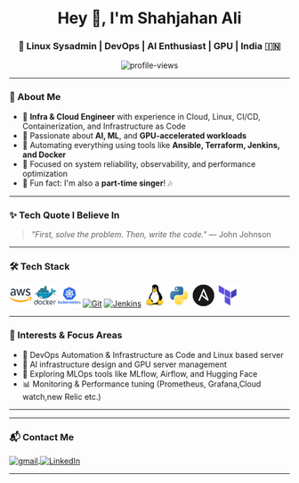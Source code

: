 <h1 align="center">Hey 👋, I'm Shahjahan Ali</h1>
<h3 align="center">🚀 Linux Sysadmin | DevOps | AI Enthusiast | GPU | India 🇮🇳</h3>

<p align="center">
  <img src="https://komarev.com/ghpvc/?username=alikhan9095&label=Profile%20views&color=0e75b6&style=flat" alt="profile-views" />
</p>

---

### 🧠 About Me

- 💼 **Infra & Cloud Engineer** with experience in Cloud, Linux, CI/CD, Containerization, and Infrastructure as Code
- 🤖 Passionate about **AI, ML**, and **GPU-accelerated workloads**
- 🧰 Automating everything using tools like **Ansible, Terraform, Jenkins, and Docker**
- 🎯 Focused on system reliability, observability, and performance optimization
- 🎤 Fun fact: I'm also a **part-time singer**! 🎶

---

### ✨ Tech Quote I Believe In

> *"First, solve the problem. Then, write the code."* — John Johnson

---

### 🛠️ Tech Stack

<p align="left">
  <a href="https://aws.amazon.com/" target="_blank"><img src="https://raw.githubusercontent.com/devicons/devicon/master/icons/amazonwebservices/amazonwebservices-original-wordmark.svg" width="40" height="40" alt="AWS"/></a>
  <a href="https://www.docker.com/" target="_blank"><img src="https://raw.githubusercontent.com/devicons/devicon/master/icons/docker/docker-original-wordmark.svg" width="40" height="40" alt="Docker"/></a>
  <a href="https://kubernetes.io/" target="_blank"><img src="https://raw.githubusercontent.com/devicons/devicon/master/icons/kubernetes/kubernetes-plain-wordmark.svg" width="40" height="40" alt="Kubernetes"/></a>
  <a href="https://git-scm.com/" target="_blank"><img src="https://www.vectorlogo.zone/logos/git-scm/git-scm-icon.svg" width="40" height="40" alt="Git"/></a>
  <a href="https://www.jenkins.io/" target="_blank"><img src="https://www.vectorlogo.zone/logos/jenkins/jenkins-icon.svg" width="40" height="40" alt="Jenkins"/></a>
  <a href="https://ubuntu.com/" target="_blank"><img src="https://raw.githubusercontent.com/devicons/devicon/master/icons/linux/linux-original.svg" width="40" height="40" alt="Linux"/></a>
  <a href="https://www.python.org/" target="_blank"><img src="https://raw.githubusercontent.com/devicons/devicon/master/icons/python/python-original.svg" width="40" height="40" alt="Python"/></a>
  <a href="https://www.ansible.com/" target="_blank"><img src="https://raw.githubusercontent.com/devicons/devicon/master/icons/ansible/ansible-original.svg" width="40" height="40" alt="ansible"/></a>
  <a href="https://www.terraform.io/" target="_blank"><img src="https://raw.githubusercontent.com/devicons/devicon/master/icons/terraform/terraform-original.svg" width="40" height="40" alt="terraform"/></a>
  </p>

---

### 🚀 Interests & Focus Areas

- 🔧 DevOps Automation & Infrastructure as Code and Linux based server
- 🤖 AI infrastructure design and GPU server management
- 🧠 Exploring MLOps tools like MLflow, Airflow, and Hugging Face
- 📊 Monitoring & Performance tuning (Prometheus, Grafana,Cloud watch,new Relic etc.)

---


---

### 📬 Contact Me


<p align="left">
  <a href="mailto:khanshahjahan2104@gmail.com" target="blank">
    <img align="center" src="https://cdn.jsdelivr.net/gh/devicons/devicon/icons/google/google-original.svg" alt="gmail" height="30" width="40" />
  </a>
  <a href="https://linkedin.com/in/shahjahanali" target="blank">
    <img align="center" src="https://raw.githubusercontent.com/rahuldkjain/github-profile-readme-generator/master/src/images/icons/Social/linked-in-alt.svg" alt="LinkedIn" height="30" width="40" />
  </a>
</p>


---

